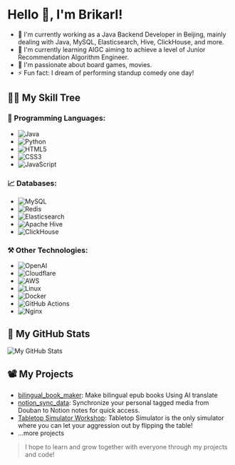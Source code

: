 # Hello 👋, I'm Brikarl!

- 🔭 I'm currently working as a Java Backend Developer in Beijing, mainly dealing with Java, MySQL, Elasticsearch, Hive, ClickHouse, and more.
- 🌱 I'm currently learning AIGC aiming to achieve a level of Junior Recommendation Algorithm Engineer.
- 💬 I'm passionate about board games, movies.
- ⚡ Fun fact: I dream of performing standup comedy one day!

## 🧑‍💻 My Skill Tree

### 📌 Programming Languages:
- ![Java](https://img.shields.io/badge/-Java-%23007396?style=flat-square&logo=redhat&logoColor=ffffff)
- ![Python](https://img.shields.io/badge/-Python-%233776AB?style=flat-square&logo=python&logoColor=ffffff)
- ![HTML5](https://img.shields.io/badge/-HTML5-%23E44D27?style=flat-square&logo=html5&logoColor=ffffff)
- ![CSS3](https://img.shields.io/badge/-CSS3-%231572B6?style=flat-square&logo=css3)
- ![JavaScript](https://img.shields.io/badge/-JavaScript-%23F7DF1C?style=flat-square&logo=javascript&logoColor=000000&labelColor=%23F7DF1C&color=%23FFCE5A)

### 📈 Databases:
- ![MySQL](https://img.shields.io/badge/-MySQL-%234479A1?style=flat-square&logo=mysql&logoColor=ffffff)
- ![Redis](https://img.shields.io/badge/-Redis-%23DC382D?style=flat-square&logo=redis&logoColor=ffffff)
- ![Elasticsearch](https://img.shields.io/badge/-Elasticsearch-%23005571?style=flat-square&logo=elasticsearch&logoColor=ffffff)
- ![Apache Hive](https://img.shields.io/badge/-Apache%20Hive-%23F7DF1C?style=flat-square&logo=apachehive&logoColor=000000&labelColor=%23F7DF1C&color=%23FFCE5A)
- ![ClickHouse](https://img.shields.io/badge/-ClickHouse-%23FD5750?style=flat-square&logo=clickhouse&logoColor=ffffff)

### ⚒️ Other Technologies:
- ![OpenAI](https://img.shields.io/badge/-OpenAI-%23412991?style=flat-square&logo=openai&logoColor=ffffff)
- ![Cloudflare](https://img.shields.io/badge/-Cloudflare-%23F48120?style=flat-square&logo=cloudflare&logoColor=ffffff)
- ![AWS](https://img.shields.io/badge/-AWS-%23232F3E?style=flat-square&logo=amazon-aws&logoColor=ffffff)
- ![Linux](https://img.shields.io/badge/-Linux-%23FCC624?style=flat-square&logo=linux&logoColor=%23ffffff)
- ![Docker](https://img.shields.io/badge/-Docker-%232496ED?style=flat-square&logo=docker&logoColor=ffffff)
- ![GitHub Actions](https://img.shields.io/badge/-GitHub%20Actions-%232088FF?style=flat-square&logo=github-actions&logoColor=ffffff)
- ![Nginx](https://img.shields.io/badge/-Nginx-%23269539?style=flat-square&logo=nginx&logoColor=ffffff)

## 🌟 My GitHub Stats
![My GitHub Stats](https://github-readme-stats.vercel.app/api?username=Brikarl&show_icons=true&icon_color=0366d6&bg_color=ffffff&hide_title=true&include_all_commits=true&count_private=true&hide_rank=true)

## 📽️ My Projects
- [bilingual_book_maker](https://github.com/yihong0618/bilingual_book_maker): Make bilingual epub books Using AI translate
- [notion_sync_data](https://github.com/Qliangw/notion_sync_data): Synchronize your personal tagged media from Douban to Notion notes for quick access.
- [Tabletop Simulator Workshop](https://steamcommunity.com/profiles/76561198321473749/myworkshopfiles/?appid=286160): Tabletop Simulator is the only simulator where you can let your aggression out by flipping the table!
- ...more projects

> I hope to learn and grow together with everyone through my projects and code!
